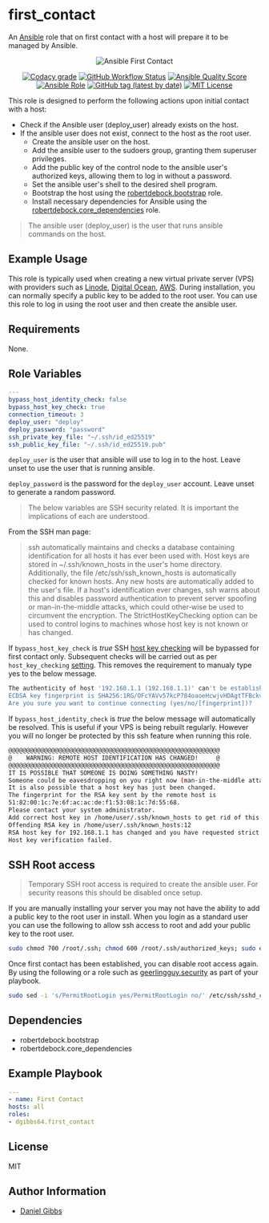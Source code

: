 # first_contact

An [Ansible](https://www.ansible.com) role that on first contact with a host will prepare it to be managed by Ansible.

<p align="center">
  <img src="https://user-images.githubusercontent.com/4478206/202930662-130cf21e-8d0c-4b4d-a9af-682c61b0b62d.png" alt="Ansible First Contact"></a>

<br>
</p>
<p align="center">
<a href="https://app.codacy.com/gh/dgibbs64/ansible-role-first_contact"><img src="https://img.shields.io/codacy/grade/1a892d499efd4dabb73beffa8d64ed01?logo=codacy&style=flat-square" alt="Codacy grade"></a>
<a href="https://github.com/dgibbs64/ansible-role-first_contact/actions/workflows/molecule.yml"><img alt="GitHub Workflow Status" src="https://img.shields.io/github/actions/workflow/status/dgibbs64/ansible-role-first_contact/molecule.yml?label=molecule&logo=ansible&style=flat-square"></a>
<a href="https://galaxy.ansible.com/dgibbs64/first_contact"><img alt="Ansible Quality Score" src="https://img.shields.io/ansible/quality/60605?logo=ansible&style=flat-square"></a>
<a href="https://galaxy.ansible.com/dgibbs64/first_contact"><img alt="Ansible Role" src="https://img.shields.io/ansible/role/d/60605?color=EE0000&logo=ansible&style=flat-square"></a>
<a href="https://galaxy.ansible.com/dgibbs64/first_contact"><img alt="GitHub tag (latest by date)" src="https://img.shields.io/github/v/tag/dgibbs64/ansible-role-first_contact?color=EE0000&label=release&logo=ansible&style=flat-square"></a>
<a href="https://github.com/dgibbs64/ansible-role-first_contact/blob/main/LICENSE.md"><img src="https://img.shields.io/github/license/gameservermanagers/docker-steamcmd?style=flat-square" alt="MIT License"></a>
</p>

This role is designed to perform the following actions upon initial contact with a host:

- Check if the Ansible user (deploy_user) already exists on the host.
- If the ansible user does not exist, connect to the host as the root user.
  - Create the ansible user on the host.
  - Add the ansible user to the sudoers group, granting them superuser privileges.
  - Add the public key of the control node to the ansible user's authorized keys, allowing them to log in without a password.
  - Set the ansible user's shell to the desired shell program.
  - Bootstrap the host using the [robertdebock.bootstrap](https://galaxy.ansible.com/robertdebock/bootstrap) role.
  - Install necessary dependencies for Ansible using the [robertdebock.core_dependencies](https://galaxy.ansible.com/robertdebock/core_dependencies) role.

> The ansible user (deploy_user) is the user that runs ansible commands on the host.

## Example Usage

This role is typically used when creating a new virtual private server (VPS) with providers such as [Linode](https://www.linode.com/docs/products/tools/cloud-manager/guides/manage-ssh-keys/), [Digital Ocean](https://docs.digitalocean.com/products/droplets/how-to/add-ssh-keys/), [AWS](https://docs.aws.amazon.com/opsworks/latest/userguide/security-ssh-access.html). During installation, you can normally specify a public key to be added to the root user. You can use this role to log in using the root user and then create the ansible user.

## Requirements

None.

## Role Variables

```yaml
---
bypass_host_identity_check: false
bypass_host_key_check: true
connection_timeout: 3
deploy_user: "deploy"
deploy_password: "password"
ssh_private_key_file: "~/.ssh/id_ed25519"
ssh_public_key_file: "~/.ssh/id_ed25519.pub"
```

`deploy_user` is the user that ansible will use to log in to the host. Leave unset to use the user that is running ansible.

`deploy_password` is the password for the `deploy_user` account. Leave unset to generate a random password.

> The below variables are SSH security related. It is important the implications of each are understood.

From the SSH man page:

> ssh automatically maintains and checks a database containing identification for all hosts it has ever been used with. Host keys are stored in ~/.ssh/known_hosts in the user's home directory. Additionally, the file /etc/ssh/ssh_known_hosts is automatically checked for known hosts. Any new hosts are automatically added to the user's file. If a host's identification ever changes, ssh warns about this and disables password authentication to prevent server spoofing or man-in-the-middle attacks, which could other‐wise be used to circumvent the encryption. The StrictHostKeyChecking option can be used to control logins to machines whose host key is not known or has changed.

If `bypass_host_key_check` is _true_ SSH [host key checking](https://docs.ansible.com/ansible/latest/user_guide/connection_details.html#managing-host-key-checking) will be bypassed for first contact only. Subsequent checks will be carried out as per `host_key_checking` [setting](https://docs.ansible.com/ansible/latest/user_guide/connection_details.html#managing-host-key-checking). This removes the requirement to manualy type yes to the below message.

```bash
The authenticity of host '192.168.1.1 (192.168.1.1)' can't be established.
ECDSA key fingerprint is SHA256:1RG/OFcYAVv57kcP784oaoeHcwjvHDAgtTFBckveoHE.
Are you sure you want to continue connecting (yes/no/[fingerprint])?
```

If `bypass_host_identity_check` is _true_ the below message will automatically be resolved. This is useful if your VPS is being rebuilt regularly. However you will no longer be protected by this ssh feature when running this role.

```bash
@@@@@@@@@@@@@@@@@@@@@@@@@@@@@@@@@@@@@@@@@@@@@@@@@@@@@@@@@@@
@    WARNING: REMOTE HOST IDENTIFICATION HAS CHANGED!     @
@@@@@@@@@@@@@@@@@@@@@@@@@@@@@@@@@@@@@@@@@@@@@@@@@@@@@@@@@@@
IT IS POSSIBLE THAT SOMEONE IS DOING SOMETHING NASTY!
Someone could be eavesdropping on you right now (man-in-the-middle attack)!
It is also possible that a host key has just been changed.
The fingerprint for the RSA key sent by the remote host is
51:82:00:1c:7e:6f:ac:ac:de:f1:53:08:1c:7d:55:68.
Please contact your system administrator.
Add correct host key in /home/user/.ssh/known_hosts to get rid of this message.
Offending RSA key in /home/user/.ssh/known_hosts:12
RSA host key for 192.168.1.1 has changed and you have requested strict checking.
Host key verification failed.
```

## SSH Root access

> Temporary SSH root access is required to create the ansible user. For security reasons this should be disabled once setup.

If you are manually installing your server you may not have the ability to add a public key to the root user in install. When you login as a standard user you can use the following to allow ssh access to root and add your public key to the root user.

```bash
sudo chmod 700 /root/.ssh; chmod 600 /root/.ssh/authorized_keys; sudo echo "<insert public key>" > /root/.ssh/authorized_keys; sudo sed -i 's/#PermitRootLogin prohibit-password/PermitRootLogin yes/' /etc/ssh/sshd_config; sudo systemctl restart sshd
```

Once first contact has been established, you can disable root access again. By using the following or a role such as [geerlingguy.security](https://galaxy.ansible.com/geerlingguy/security) as part of your playbook.

```bash
sudo sed -i 's/PermitRootLogin yes/PermitRootLogin no/' /etc/ssh/sshd_config; sudo systemctl restart sshd
```

## Dependencies

- robertdebock.bootstrap
- robertdebock.core_dependencies

## Example Playbook

```yaml
---
- name: First Contact
hosts: all
roles:
- dgibbs64.first_contact
```

## License

MIT

## Author Information

- [Daniel Gibbs](https://danielgibbs.co.uk)
